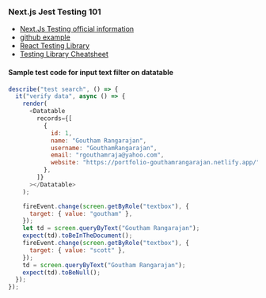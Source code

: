 ### Next.js Jest Testing 101

- [Next.Js Testing official information](https://nextjs.org/docs/testing)
- [github example](https://github.com/vercel/next.js/tree/canary/examples/with-jest)
- [React Testing Library](https://testing-library.com/docs/react-testing-library/intro/)
- [Testing Library Cheatsheet](https://testing-library.com/docs/react-testing-library/cheatsheet/)

#### Sample test code for input text filter on datatable

```js
describe("test search", () => {
  it("verify data", async () => {
    render(
      <Datatable
        records={[
          {
            id: 1,
            name: "Goutham Rangarajan",
            username: "GouthamRangarajan",
            email: "rgouthamraja@yahoo.com",
            website: "https://portfolio-gouthamrangarajan.netlify.app/",
          },
        ]}
      ></Datatable>
    );

    fireEvent.change(screen.getByRole("textbox"), {
      target: { value: "goutham" },
    });
    let td = screen.queryByText("Goutham Rangarajan");
    expect(td).toBeInTheDocument();
    fireEvent.change(screen.getByRole("textbox"), {
      target: { value: "scott" },
    });
    td = screen.queryByText("Goutham Rangarajan");
    expect(td).toBeNull();
  });
});
```
